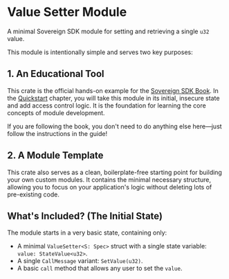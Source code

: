 # Value Setter Module

A minimal Sovereign SDK module for setting and retrieving a single `u32` value.

This module is intentionally simple and serves two key purposes:

## 1. An Educational Tool

This crate is the official hands-on example for the [Sovereign SDK Book](https://docs.sovereign.xyz/). 
In the [Quickstart](https://docs.sovereign.xyz/3-quickstart.html) chapter, you will take this module in its initial, insecure state and add access control logic. It is the foundation for learning the core concepts of module development.

If you are following the book, you don't need to do anything else here—just follow the instructions in the guide!

## 2. A Module Template

This crate also serves as a clean, boilerplate-free starting point for building your own custom modules. It contains the minimal necessary structure, allowing you to focus on your application's logic without deleting lots of pre-existing code.

## What's Included? (The Initial State)

The module starts in a very basic state, containing only:

*   A minimal `ValueSetter<S: Spec>` struct with a single state variable: `value: StateValue<u32>`.
*   A single `CallMessage` variant: `SetValue(u32)`.
*   A basic `call` method that allows any user to set the `value`.